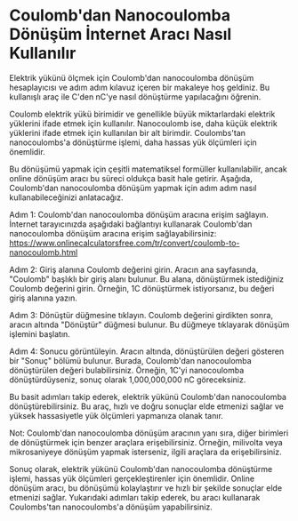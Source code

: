 Coulomb'dan Nanocoulomba Dönüşüm İnternet Aracı Nasıl Kullanılır
================================================================

Elektrik yükünü ölçmek için Coulomb'dan nanocoulomba dönüşüm hesaplayıcısı ve adım adım kılavuz içeren bir makaleye hoş geldiniz. Bu kullanışlı araç ile C'den nC'ye nasıl dönüştürme yapılacağını öğrenin.

Coulomb elektrik yükü birimidir ve genellikle büyük miktarlardaki elektrik yüklerini ifade etmek için kullanılır. Nanocoulomb ise, daha küçük elektrik yüklerini ifade etmek için kullanılan bir alt birimdir. Coulombs'tan nanocoulombs'a dönüştürme işlemi, daha hassas yük ölçümleri için önemlidir.

Bu dönüşümü yapmak için çeşitli matematiksel formüller kullanılabilir, ancak online dönüşüm aracı bu süreci oldukça basit hale getirir. Aşağıda, Coulomb'dan nanocoulomba dönüşüm yapmak için adım adım nasıl kullanabileceğinizi anlatacağız.

Adım 1: Coulomb'dan nanocoulomba dönüşüm aracına erişim sağlayın. İnternet tarayıcınızda aşağıdaki bağlantıyı kullanarak Coulomb'dan nanocoulomba dönüşüm aracına erişim sağlayabilirsiniz: <https://www.onlinecalculatorsfree.com/tr/convert/coulomb-to-nanocoulomb.html>

Adım 2: Giriş alanına Coulomb değerini girin. Aracın ana sayfasında, "Coulomb" başlıklı bir giriş alanı bulunur. Bu alana, dönüştürmek istediğiniz Coulomb değerini girin. Örneğin, 1C dönüştürmek istiyorsanız, bu değeri giriş alanına yazın.

Adım 3: Dönüştür düğmesine tıklayın. Coulomb değerini girdikten sonra, aracın altında "Dönüştür" düğmesi bulunur. Bu düğmeye tıklayarak dönüşüm işlemini başlatın.

Adım 4: Sonucu görüntüleyin. Aracın altında, dönüştürülen değeri gösteren bir "Sonuç" bölümü bulunur. Burada, Coulomb'dan nanocoulomba dönüştürülen değeri bulabilirsiniz. Örneğin, 1C'yi nanocoulomba dönüştürdüyseniz, sonuç olarak 1,000,000,000 nC göreceksiniz.

Bu basit adımları takip ederek, elektrik yükünü Coulomb'dan nanocoulomba dönüştürebilirsiniz. Bu araç, hızlı ve doğru sonuçlar elde etmenizi sağlar ve yüksek hassasiyetle yük ölçümleri yapmanıza olanak tanır.

Not: Coulomb'dan nanocoulomba dönüşüm aracının yanı sıra, diğer birimleri de dönüştürmek için benzer araçlara erişebilirsiniz. Örneğin, milivolta veya mikrosaniyeye dönüşüm yapmak isterseniz, ilgili araçlara da erişebilirsiniz.

Sonuç olarak, elektrik yükünü Coulomb'dan nanocoulomba dönüştürme işlemi, hassas yük ölçümleri gerçekleştirenler için önemlidir. Online dönüşüm aracı, bu dönüşümü kolaylaştırır ve hızlı bir şekilde sonuçlar elde etmenizi sağlar. Yukarıdaki adımları takip ederek, bu aracı kullanarak Coulombs'tan nanocoulombs'a dönüşüm yapabilirsiniz.